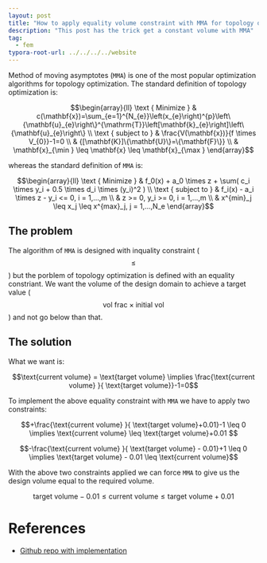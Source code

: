 ```yaml
---
layout: post
title: "How to apply equality volume constraint with MMA for topology optimisation"
description: "This post has the trick get a constant volume with MMA"
tag: 
  - fem
typora-root-url: ../../../../website
---
```


Method of moving asymptotes (`MMA`) is one of the most popular optimization algorithms for topology optimization. The standard definition of  topology optimization is:

$$\begin{array}{ll}
\text { Minimize } & c(\mathbf{x})=\sum_{e=1}^{N_{e}}\left(x_{e}\right)^{p}\left\{\mathbf{u}_{e}\right\}^{\mathrm{T}}\left[\mathbf{k}_{e}\right]\left\{\mathbf{u}_{e}\right\} \\
\text { subject to } & \frac{V(\mathbf{x})}{f \times V_{0}}-1=0 \\
& {[\mathbf{K}]\{\mathbf{U}\}=\{\mathbf{F}\}} \\
& \mathbf{x}_{\min } \leq \mathbf{x} \leq \mathbf{x}_{\max }
\end{array}$$

whereas the standard definition of `MMA` is:

$$\begin{array}{ll}
\text { Minimize } & f_0(x) + a_0 \times z + \sum( c_i \times y_i + 0.5 \times d_i \times (y_i)^2 ) \\
\text { subject to } & f_i(x) - a_i \times z - y_i <= 0,  i = 1,...,m \\
& z >= 0,   y_i >= 0,         i = 1,...,m \\
&  x^{min}_j \leq x_j \leq x^{max}_j,    j = 1,...,N_e
\end{array}$$

## The problem

The algorithm of `MMA` is designed with inquality constraint ($$\leq$$) but the porblem of topology optimization is defined with an equality constriant. We want the volume of the design domain to achieve a target value ($$\text{vol frac}\times \text{initial vol}$$) and not go below than that. 

## The solution

What we want is:

$$\text{current volume} = \text{target volume} \implies \frac{\text{current volume} }{ \text{target volume}}-1=0$$

To implement the above equality constraint with `MMA` we have to apply two constraints:

$$+\frac{\text{current volume} }{ \text{target volume}+0.01}-1 \leq 0 \implies \text{current volume} \leq \text{target volume}+0.01  $$

$$-\frac{\text{current volume} }{ \text{target volume} - 0.01}+1 \leq 0 \implies \text{target volume} - 0.01 \leq \text{current volume}$$

With the above two constraints applied we can force `MMA` to give us the design volume equal to the required volume.

$$\text{target volume} - 0.01 \leq \text{current volume}\leq \text{target volume}+0.01$$

# References

- [Github repo with implementation](https://github.com/iitrabhi/topopt2d_MMA)

